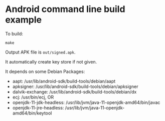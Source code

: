 # Android command line build example

To build:

    make

Output APK file is `out/signed.apk`.

It automatically create key store if not given.

It depends on some Debian Packages:
  - aapt: /usr/lib/android-sdk/build-tools/debian/aapt
  - apksigner: /usr/lib/android-sdk/build-tools/debian/apksigner
  - dalvik-exchange: /usr/lib/android-sdk/build-tools/debian/dx
  - ecj: /usr/bin/ecj, OR
  - openjdk-11-jdk-headless: /usr/lib/jvm/java-11-openjdk-amd64/bin/javac
  - openjdk-11-jre-headless: /usr/lib/jvm/java-11-openjdk-amd64/bin/keytool
